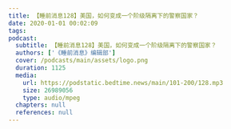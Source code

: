 ```yaml
---
title: 【睡前消息128】美国，如何变成一个阶级隔离下的警察国家？
date: 2020-01-01 00:02:09
tags:
podcast:
  subtitle: 【睡前消息128】美国，如何变成一个阶级隔离下的警察国家？
  authors: ['《睡前消息》编辑部']
  cover: /podcasts/main/assets/logo.png
  duration: 1125
  media:
    url: https://podstatic.bedtime.news/main/101-200/128.mp3
    size: 26989056
    type: audio/mpeg
  chapters: null
  references: null
---
```


